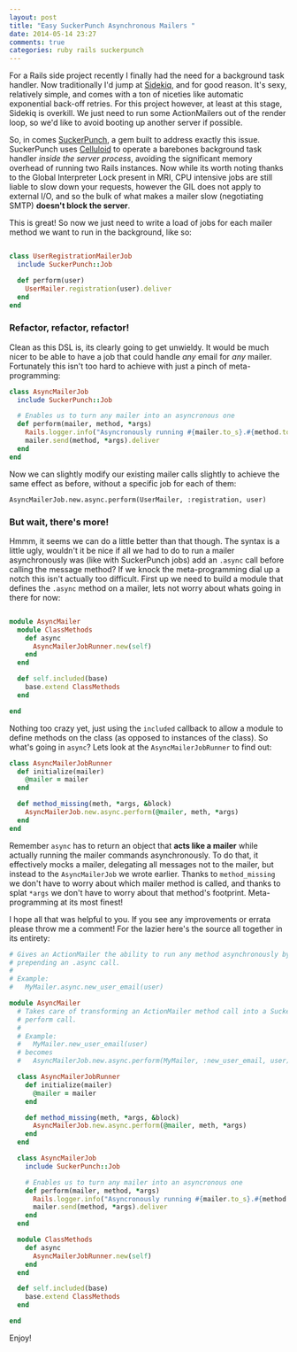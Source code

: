 ```yaml
---
layout: post
title: "Easy SuckerPunch Asynchronous Mailers "
date: 2014-05-14 23:27
comments: true
categories: ruby rails suckerpunch
---
```


For a Rails side project recently I finally had the need for a background task handler. Now traditionally I'd jump at [Sidekiq](http://sidekiq.org/), and for good reason. It's sexy, relatively simple, and comes with a ton of niceties like automatic exponential back-off retries. For this project however, at least at this stage, Sidekiq is overkill. We just need to run some ActionMailers out of the render loop, so we'd like to avoid booting up another server if possible.

So, in comes [SuckerPunch](https://github.com/brandonhilkert/sucker_punch), a gem built to address exactly this issue. SuckerPunch uses [Celluloid](https://github.com/celluloid/celluloid/) to operate a barebones background task handler *inside the server process*, avoiding the significant memory overhead of running two Rails instances. Now while its worth noting thanks to the Global Interpreter Lock present in MRI, CPU intensive jobs are still liable to slow down your requests, however the GIL does not apply to external I/O, and so the bulk of what makes a mailer slow (negotiating SMTP) **doesn't block the server**.

<!-- more -->

This is great! So now we just need to write a load of jobs for each mailer method we want to run in the background, like so:

``` ruby jobs/user_mailer_job.rb

class UserRegistrationMailerJob
  include SuckerPunch::Job

  def perform(user)
    UserMailer.registration(user).deliver
  end
end

```

### Refactor, refactor, refactor!

Clean as this DSL is, its clearly going to get unwieldy. It would be much nicer to be able to have a job that could handle *any* email for *any* mailer. Fortunately this isn't too hard to achieve with just a pinch of meta-programming:

``` ruby jobs/async_mailer_job.rb
class AsyncMailerJob
  include SuckerPunch::Job

  # Enables us to turn any mailer into an asyncronous one
  def perform(mailer, method, *args)
    Rails.logger.info("Asyncronously running #{mailer.to_s}.#{method.to_s}")
    mailer.send(method, *args).deliver
  end
end
```

Now we can slightly modify our existing mailer calls slightly to achieve the same effect as before, without a specific job for each of them: 

`AsyncMailerJob.new.async.perform(UserMailer, :registration, user)`

### But wait, there's more!

Hmmm, it seems we can do a little better than that though. The syntax is a little ugly, wouldn't it be nice if all we had to do to run a mailer asynchronously was (like with SuckerPunch jobs) add an `.async` call before calling the message method? If we knock the meta-programming dial up a notch this isn't actually too difficult. First up we need to build a module that defines the `.async` method on a mailer, lets not worry about whats going in there for now:

``` ruby async_mailer.rb

module AsyncMailer
  module ClassMethods
    def async
      AsyncMailerJobRunner.new(self)
    end
  end

  def self.included(base)
    base.extend ClassMethods
  end

end

```

Nothing too crazy yet, just using the `included` callback to allow a module to define methods on the class (as opposed to instances of the class). So what's going in `async`? Lets look at the `AsyncMailerJobRunner` to find out:

``` ruby ruby async_mailer_job_runner.rb
class AsyncMailerJobRunner
  def initialize(mailer)
    @mailer = mailer
  end

  def method_missing(meth, *args, &block)
    AsyncMailerJob.new.async.perform(@mailer, meth, *args)
  end
end

```

Remember `async` has to return an object that **acts like a mailer** while actually running the mailer commands asynchronously. To do that, it effectively mocks a mailer, delegating all messages not to the mailer, but instead to the `AsyncMailerJob` we wrote earlier. Thanks to `method_missing` we don't have to worry about which mailer method is called, and thanks to splat `*args` we don't have to worry about that method's footprint. Meta-programming at its most finest!

I hope all that was helpful to you. If you see any improvements or errata please throw me a comment! For the lazier here's the source all together in its entirety:

``` ruby mailers/async_mailer.rb
# Gives an ActionMailer the ability to run any method asynchronously by simply
# prepending an .async call. 
# 
# Example:
#   MyMailer.async.new_user_email(user)

module AsyncMailer
  # Takes care of transforming an ActionMailer method call into a SuckerPunch 
  # perform call.
  # 
  # Example:
  #   MyMailer.new_user_email(user) 
  # becomes
  #   AsyncMailerJob.new.async.perform(MyMailer, :new_user_email, user)

  class AsyncMailerJobRunner
    def initialize(mailer)
      @mailer = mailer
    end

    def method_missing(meth, *args, &block)
      AsyncMailerJob.new.async.perform(@mailer, meth, *args)
    end
  end

  class AsyncMailerJob
    include SuckerPunch::Job

    # Enables us to turn any mailer into an asyncronous one
    def perform(mailer, method, *args)
      Rails.logger.info("Asyncronously running #{mailer.to_s}.#{method.to_s}")
      mailer.send(method, *args).deliver
    end
  end

  module ClassMethods
    def async
      AsyncMailerJobRunner.new(self)
    end
  end

  def self.included(base)
    base.extend ClassMethods
  end

end
```

Enjoy!